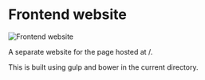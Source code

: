 # Frontend website

![Frontend website](frontend-screenshot.png)

A separate website for the page hosted at /.

This is built using gulp and bower in the current directory.
